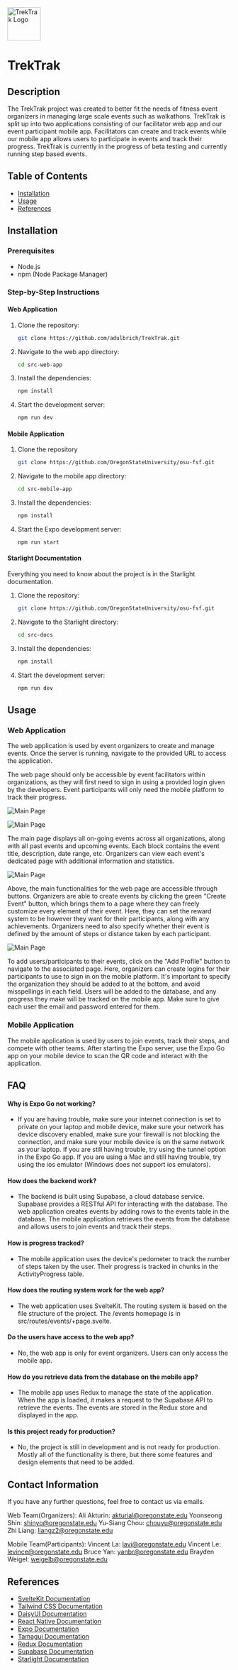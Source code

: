 <img src="src-web-app/static/FSF_Logo_Transparent.png" alt="TrekTrak Logo" width="75"/>

# TrekTrak

## Description
The TrekTrak project was created to better fit the needs of fitness event organizers in managing large scale events such as walkathons. TrekTrak is split up into two applications consisting of our facilitator web app and our event participant mobile app. Facilitators can create and track events while our mobile app allows users to participate in events and track their progress. TrekTrak is currently in the progress of beta testing and currently running step based events. 

## Table of Contents
- [Installation](#installation)
- [Usage](#usage)
- [References](#references)

## Installation

### Prerequisites
- Node.js
- npm (Node Package Manager)

### Step-by-Step Instructions

#### Web Application

1. Clone the repository:
    ```bash
    git clone https://github.com/adulbrich/TrekTrak.git
    ```

2. Navigate to the web app directory:
    ```bash
    cd src-web-app
    ```

3. Install the dependencies:
    ```bash
    npm install
    ```

4. Start the development server:
    ```bash
    npm run dev
    ```

#### Mobile Application

1. Clone the repository
    ```bash
    git clone https://github.com/OregonStateUniversity/osu-fsf.git
    ```

2. Navigate to the mobile app directory:
    ```bash
    cd src-mobile-app
    ```

3. Install the dependencies:
    ```bash
    npm install
    ```

4. Start the Expo development server:
    ```bash
    npm run start
    ```

#### Starlight Documentation

Everything you need to know about the project is in the Starlight documentation. 

1. Clone the repository:
    ```bash
    git clone https://github.com/OregonStateUniversity/osu-fsf.git
    ```
2. Navigate to the Starlight directory:
    ```bash
    cd src-docs
    ```
3. Install the dependencies:
    ```bash
    npm install
    ```
4. Start the development server:
    ```bash
    npm run dev
    ```



## Usage

### Web Application
The web application is used by event organizers to create and manage events. Once the server is running, navigate to the provided URL to access the application.

The web page should only be accessible by event facilitators within organizations, as they will first need to sign in using a provided login given by the developers. Event participants will only need the mobile platform to track their progress. 

![Main Page](Webpage%20Screenshots/main.png)

![Main Page](Webpage%20Screenshots/view_event.png)

The main page displays all on-going events across all organizations, along with all past events and upcoming events. Each block contains the event title, description, date range, etc. Organizers can view each event's dedicated page with additional information and statistics. 

![Main Page](Webpage%20Screenshots/make_event.png)

Above, the main functionalities for the web page are accessible through buttons. Organizers are able to create events by clicking the green "Create Event" button, which brings them to a page where they can freely customize every element of their event. Here, they can set the reward system to be however they want for their participants, along with any achievements. Organizers need to also specify whether their event is defined by the amount of steps or distance taken by each participant.

![Main Page](Webpage%20Screenshots/add_profile.png)

To add users/participants to their events, click on the "Add Profile" button to navigate to the associated page. Here, organizers can create logins for their participants to use to sign in on the mobile platform. It's important to specify the organization they should be added to at the bottom, and avoid misspellings in each field. Users will be added to the database, and any progress they make will be tracked on the mobile app. Make sure to give each user the email and password entered for them. 

### Mobile Application
The mobile application is used by users to join events, track their steps, and compete with other teams. After starting the Expo server, use the Expo Go app on your mobile device to scan the QR code and interact with the application.

## FAQ

#### Why is Expo Go not working?

- If you are having trouble, make sure your internet connection is set to private on your laptop and mobile device, make sure your network has device discovery enabled, make sure your firewall is not blocking the connection, and make sure your mobile device is on the same network as your laptop. If you are still having trouble, try using the tunnel option in the Expo Go app. If you are using a Mac and still having trouble, try using the ios emulator (Windows does not support ios emulators).

#### How does the backend work?

- The backend is built using Supabase, a cloud database service. Supabase provides a RESTful API for interacting with the database. The web application creates events by adding rows to the events table in the database. The mobile application retrieves the events from the database and allows users to join events and track their steps.

#### How is progress tracked?

- The mobile application uses the device's pedometer to track the number of steps taken by the user. Their progress is tracked in chunks in the ActivityProgress table.  

#### How does the routing system work for the web app?

- The web application uses SvelteKit.  The routing system is based on the file structure of the project. The /events homepage is in src/routes/events/+page.svelte.  

#### Do the users have access to the web app?

- No, the web app is only for event organizers. Users can only access the mobile app.  

#### How do you retrieve data from the database on the mobile app?

- The mobile app uses Redux to manage the state of the application. When the app is loaded, it makes a request to the Supabase API to retrieve the events. The events are stored in the Redux store and displayed in the app.

#### Is this project ready for production?

- No, the project is still in development and is not ready for production. Mostly all of the functionality is there, but there some features and design elements that need to be added.

## Contact Information
If you have any further questions, feel free to contact us via emails.

Web Team(Organizers):
Ali Akturin: akturial@oregonstate.edu
Yoonseong Shin: shinyo@oregonstate.edu
Yu-Siang Chou: chouyu@oregonstate.edu
Zhi Liang: liangz2@oregonstate.edu

Mobile Team(Participants):
Vincent La: lavi@oregonstate.edu
Vincent Le: levince@oregonstate.edu
Bruce Yan: yanbr@oregonstate.edu
Brayden Weigel: weigelb@oregonstate.edu

## References
- [SvelteKit Documentation](https://kit.svelte.dev/docs/introduction)
- [Tailwind CSS Documentation](https://tailwindcss.com/docs)
- [DaisyUI Documentation](https://daisyui.com/)
- [React Native Documentation](https://reactnative.dev/docs/getting-started)
- [Expo Documentation](https://docs.expo.dev/)
- [Tamagui Documentation](https://tamagui.dev/)
- [Redux Documentation](https://redux.js.org/introduction/getting-started)
- [Supabase Documentation](https://supabase.io/docs)
- [Starlight Documentation](https://starlight.astro.build/)
